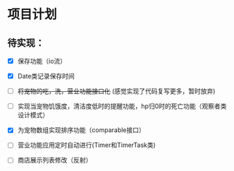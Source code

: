 # 项目计划

## 待实现：

- [x] 保存功能（io流）

- [x] Date类记录保存时间

- [ ] ~~将宠物的吃，洗，营业功能接口化~~  (感觉实现了代码复写更多，暂时放弃)

- [ ] 实现当宠物饥饿度，清洁度低时的提醒功能，hp归0时的死亡功能（观察者类设计模式）

- [x] 为宠物数组实现排序功能（comparable接口）

- [ ] 营业功能应用定时自动进行(Timer和TimerTask类)

- [ ] 商店展示列表修改（反射）

  

  